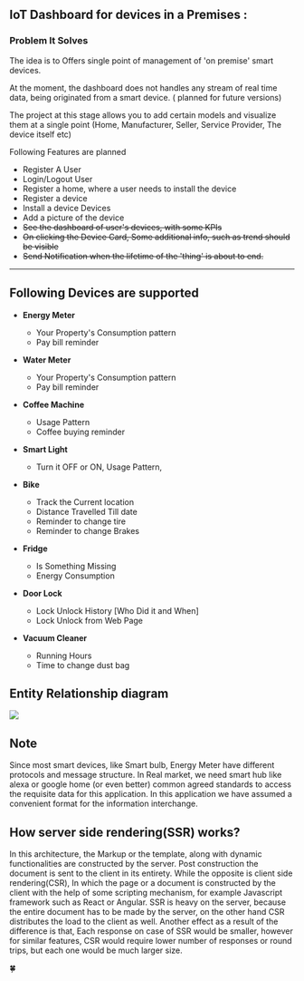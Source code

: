 IoT Dashboard for devices in a Premises  :
----------------------------------------------------

### Problem It Solves

The idea is to Offers single point of management of 'on premise' smart devices.

At the moment, the dashboard does not handles any stream of real time data, being originated from a smart device. ( planned for future versions)

The project at this stage allows you to add certain models and visualize them at a single point (Home, Manufacturer, Seller, Service Provider, The device itself etc)



Following Features are planned

- Register A User
- Login/Logout User
- Register  a home, where a user needs to install the device
- Register a device
- Install a device Devices
- Add a picture of the device
- ~~See the dashboard of user's devices, with some KPIs~~
- ~~On clicking the Device Card, Some additional info, such as trend should be visible~~
- ~~Send Notification when the lifetime of the 'thing' is about to end.~~

---------------------------------

Following Devices are supported 
---------------------------------

- **Energy Meter**
  - Your Property's Consumption pattern
  - Pay bill reminder

- **Water Meter**
  - Your Property's Consumption pattern
  - Pay bill reminder

- **Coffee Machine**
  - Usage Pattern
  - Coffee buying reminder

- **Smart Light**
  - Turn it OFF or ON, Usage Pattern, 

- **Bike**
  - Track the Current location
  - Distance Travelled Till date
  - Reminder to change tire
  - Reminder to change Brakes

- **Fridge**
  - Is Something Missing
  - Energy Consumption

- **Door Lock**
  - Lock Unlock History  [Who Did it and When]
  - Lock Unlock from Web Page

- **Vacuum Cleaner**
  - Running Hours
  - Time to change dust bag


## Entity Relationship diagram

<img src="https://i.imgur.com/205T6KZ.png">



## Note

 Since most smart devices, like Smart bulb, Energy Meter have different
protocols and message structure. In Real market, we need smart hub like 
alexa or google home (or even better) common agreed standards to access the
 requisite data for this application. In this application we have assumed 
 a convenient format for the information interchange.

## How server side rendering(SSR) works?

In this architecture, the Markup or the template, along with dynamic functionalities are constructed by the server.
Post construction the document is sent to the client in its entirety. While the opposite is client side rendering(CSR), In which
the page or a document is constructed by the client with the help of some scripting mechanism, for example Javascript framework 
such as React or Angular. SSR is heavy on the server, because the entire document has to be made by the server, on the other hand 
CSR distributes the load to the client as well. Another effect as a result of the difference is that, Each response on case of SSR
would be smaller, however for similar features, CSR would require lower number of responses or round trips, but each one would be much larger size.


:four_leaf_clover:

 